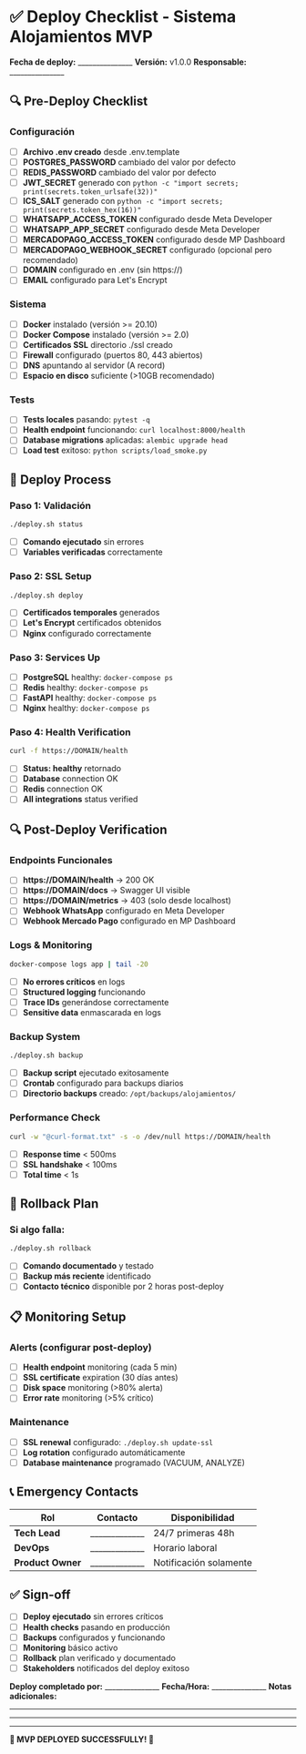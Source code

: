 # ✅ Deploy Checklist - Sistema Alojamientos MVP

**Fecha de deploy:** _______________
**Versión:** v1.0.0
**Responsable:** _______________

## 🔍 Pre-Deploy Checklist

### Configuración
- [ ] **Archivo .env creado** desde .env.template
- [ ] **POSTGRES_PASSWORD** cambiado del valor por defecto
- [ ] **REDIS_PASSWORD** cambiado del valor por defecto
- [ ] **JWT_SECRET** generado con `python -c "import secrets; print(secrets.token_urlsafe(32))"`
- [ ] **ICS_SALT** generado con `python -c "import secrets; print(secrets.token_hex(16))"`
- [ ] **WHATSAPP_ACCESS_TOKEN** configurado desde Meta Developer
- [ ] **WHATSAPP_APP_SECRET** configurado desde Meta Developer
- [ ] **MERCADOPAGO_ACCESS_TOKEN** configurado desde MP Dashboard
- [ ] **MERCADOPAGO_WEBHOOK_SECRET** configurado (opcional pero recomendado)
- [ ] **DOMAIN** configurado en .env (sin https://)
- [ ] **EMAIL** configurado para Let's Encrypt

### Sistema
- [ ] **Docker** instalado (versión >= 20.10)
- [ ] **Docker Compose** instalado (versión >= 2.0)
- [ ] **Certificados SSL** directorio ./ssl creado
- [ ] **Firewall** configurado (puertos 80, 443 abiertos)
- [ ] **DNS** apuntando al servidor (A record)
- [ ] **Espacio en disco** suficiente (>10GB recomendado)

### Tests
- [ ] **Tests locales** pasando: `pytest -q`
- [ ] **Health endpoint** funcionando: `curl localhost:8000/health`
- [ ] **Database migrations** aplicadas: `alembic upgrade head`
- [ ] **Load test** exitoso: `python scripts/load_smoke.py`

## 🚀 Deploy Process

### Paso 1: Validación
```bash
./deploy.sh status
```
- [ ] **Comando ejecutado** sin errores
- [ ] **Variables verificadas** correctamente

### Paso 2: SSL Setup
```bash
./deploy.sh deploy
```
- [ ] **Certificados temporales** generados
- [ ] **Let's Encrypt** certificados obtenidos
- [ ] **Nginx** configurado correctamente

### Paso 3: Services Up
- [ ] **PostgreSQL** healthy: `docker-compose ps`
- [ ] **Redis** healthy: `docker-compose ps`
- [ ] **FastAPI** healthy: `docker-compose ps`
- [ ] **Nginx** healthy: `docker-compose ps`

### Paso 4: Health Verification
```bash
curl -f https://DOMAIN/health
```
- [ ] **Status: healthy** retornado
- [ ] **Database** connection OK
- [ ] **Redis** connection OK
- [ ] **All integrations** status verified

## 🔍 Post-Deploy Verification

### Endpoints Funcionales
- [ ] **https://DOMAIN/health** → 200 OK
- [ ] **https://DOMAIN/docs** → Swagger UI visible
- [ ] **https://DOMAIN/metrics** → 403 (solo desde localhost)
- [ ] **Webhook WhatsApp** configurado en Meta Developer
- [ ] **Webhook Mercado Pago** configurado en MP Dashboard

### Logs & Monitoring
```bash
docker-compose logs app | tail -20
```
- [ ] **No errores críticos** en logs
- [ ] **Structured logging** funcionando
- [ ] **Trace IDs** generándose correctamente
- [ ] **Sensitive data** enmascarada en logs

### Backup System
```bash
./deploy.sh backup
```
- [ ] **Backup script** ejecutado exitosamente
- [ ] **Crontab** configurado para backups diarios
- [ ] **Directorio backups** creado: `/opt/backups/alojamientos/`

### Performance Check
```bash
curl -w "@curl-format.txt" -s -o /dev/null https://DOMAIN/health
```
- [ ] **Response time** < 500ms
- [ ] **SSL handshake** < 100ms
- [ ] **Total time** < 1s

## 🚨 Rollback Plan

### Si algo falla:
```bash
./deploy.sh rollback
```
- [ ] **Comando documentado** y testado
- [ ] **Backup más reciente** identificado
- [ ] **Contacto técnico** disponible por 2 horas post-deploy

## 📋 Monitoring Setup

### Alerts (configurar post-deploy)
- [ ] **Health endpoint** monitoring (cada 5 min)
- [ ] **SSL certificate** expiration (30 días antes)
- [ ] **Disk space** monitoring (>80% alerta)
- [ ] **Error rate** monitoring (>5% crítico)

### Maintenance
- [ ] **SSL renewal** configurado: `./deploy.sh update-ssl`
- [ ] **Log rotation** configurado automáticamente
- [ ] **Database maintenance** programado (VACUUM, ANALYZE)

## 📞 Emergency Contacts

| Rol | Contacto | Disponibilidad |
|-----|----------|----------------|
| **Tech Lead** | _____________ | 24/7 primeras 48h |
| **DevOps** | _____________ | Horario laboral |
| **Product Owner** | _____________ | Notificación solamente |

## ✅ Sign-off

- [ ] **Deploy ejecutado** sin errores críticos
- [ ] **Health checks** pasando en producción
- [ ] **Backups** configurados y funcionando
- [ ] **Monitoring** básico activo
- [ ] **Rollback** plan verificado y documentado
- [ ] **Stakeholders** notificados del deploy exitoso

**Deploy completado por:** _______________
**Fecha/Hora:** _______________
**Notas adicionales:**
_____________________________
_____________________________

---

**🎉 MVP DEPLOYED SUCCESSFULLY! 🚀**
